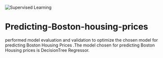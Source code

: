 ![Supervised Learning](https://img.shields.io/badge/MachineLearning-0.0-green.svg)

# Predicting-Boston-housing-prices

performed model evaluation and validation to optimize the chosen  model for predicting Boston Housing Prices .The model chosen for predicting Boston Housing prices is DecisionTree Regressor.
